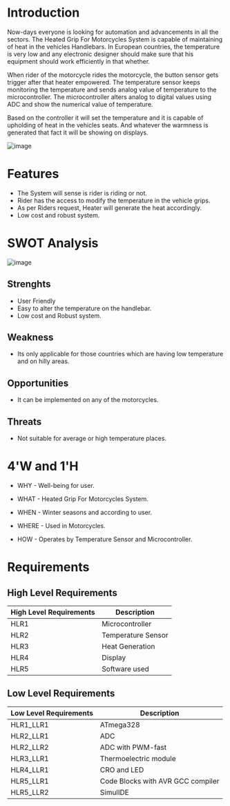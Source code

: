 # Introduction
Now-days everyone is looking for automation and advancements in all the sectors. The Heated Grip For Motorcycles System is capable of maintaining of heat in the vehicles Handlebars. In European countries, the temperature is very low and any electronic designer should make sure that his equipment should work efficiently in that whether. 

When rider of the motorcycle rides the motorcycle, the button sensor gets trigger after that heater empowered. The temperature sensor keeps monitoring the temperature and sends analog value of temperature to the microcontroller. The microcontroller alters analog to digital values using ADC and show the numerical value of temperature.

Based on the controller it will set the temperature and it is capable of upholding of heat in the vehicles seats. And whatever the warmness is generated that fact it will be showing on displays.

![image](https://user-images.githubusercontent.com/101051467/164626150-ac18a773-f9f4-4a5a-8fa4-0884ab2e5206.png)


# Features
- The System will sense is rider is riding or not.
- Rider has the access to modify the temperature in the vehicle grips.
- As per Riders request, Heater will generate the heat accordingly.
- Low cost and robust system.

# SWOT Analysis
![image](https://user-images.githubusercontent.com/101051467/164614917-95dcb8ff-70b3-4f4a-901f-9d8075d87535.png)

## Strenghts
- User Friendly
- Easy to alter the temperature on the handlebar.
- Low cost and Robust system.

## Weakness
- Its only applicable for those countries which are having low temperature and on hilly areas.

## Opportunities
- It can be implemented on any of the motorcycles.

## Threats
- Not suitable for average or high temperature places.

# 4'W and 1'H
- WHY - Well-being for user.

- WHAT - Heated Grip For Motorcycles System.

- WHEN - Winter seasons and according to user.

- WHERE - Used in Motorcycles.

- HOW - Operates by Temperature Sensor and Microcontroller.

# Requirements

## High Level Requirements
| High Level Requirements  | Description |
| ------------- | ------------- |
| HLR1  | Microcontroller |
| HLR2  | Temperature Sensor |
| HLR3  | Heat Generation |
| HLR4  | Display |
| HLR5  | Software used |

## Low Level Requirements
| Low Level Requirements	  | Description |
| ------------- | ------------- |
| HLR1_LLR1 | ATmega328  |
| HLR2_LLR1 | ADC  |
| HLR2_LLR2 | ADC with PWM-fast  |
| HLR3_LLR1 | Thermoelectric module  |
| HLR4_LLR1 | CRO and LED  |
| HLR5_LLR1 | Code Blocks with AVR GCC compiler  |
| HLR5_LLR2 | SimulIDE  |

